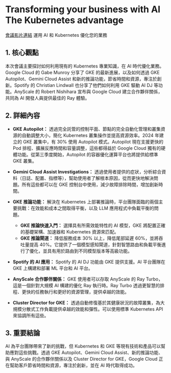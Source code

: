 # Transforming your business with AI The Kubernetes advantage
[會議影片連結](https://www.youtube.com/watch?v=8lveNvUEdGk)
運用 AI 和 Kubernetes 優化您的業務

## 1. 核心觀點

本次會議主要探討如何利用現有的 Kubernetes 專業知識，在 AI 時代優化業務。Google Cloud 的 Gabe Munroy 分享了 GKE 的最新進展，以及如何透過 GKE Autopilot、Gemini Cloud Assist 和新的推論功能，節省時間和資源，專注於創新。Spotify 的 Christian Lindwall 也分享了他們如何利用 GKE 驅動 AI DJ 等功能。AnyScale 的 Robert Nishihara 宣布與 Google Cloud 建立合作夥伴關係，共同為 AI 開發人員提供最佳的 Ray 體驗。

## 2. 詳細內容

*   **GKE Autopilot：** 透過完全託管的控制平面、節點的完全自動化管理和叢集資源的自動調整大小，簡化 Kubernetes 叢集操作並提高資源效率。2024 年建立的 GKE 叢集中，有 30% 使用 Autopilot 模式。Autopilot 現在支援更快的 Pod 排程、擴展反應時間和容量調整，這些都得益於 Google Cloud 獨有的硬體功能。從第三季度開始，Autopilot 的容器優化運算平台也將提供給標準 GKE 叢集。

*   **Gemini Cloud Assist Investigations：** 透過使用者提供的症狀，分析綜合資料（日誌、配置、指標等），幫助使用者了解根本原因，從而更快地解決問題。所有這些都可以在 GKE 控制台中使用，減少故障排除時間，增加創新時間。

*   **GKE 推論功能：** 解決在 Kubernetes 上部署推論時，平台團隊面臨的兩個主要挑戰：在效能和成本之間取得平衡，以及 LLM 應用程式中負載平衡的問題。
    *   **GKE 推論快速入門：** 選擇具有所需效能特性的 AI 模型，GKE 將配置正確的基礎架構、加速器和 Kubernetes 資源來匹配。
    *   **GKE 推論閘道：** 降低服務成本 30% 以上，降低尾部延遲 60%，並將吞吐量提高 40%。它提供了一個模型感知閘道，針對智慧路由和負載平衡進行了優化，並具有用於路由到不同模型版本等高級功能。

*   **Spotify 的 AI 應用：** Spotify 的 AI DJ 功能由 GKE 提供支援。AI 平台團隊在 GKE 上構建和部署 ML 平台和 AI 平台。

*   **AnyScale 合作夥伴關係：** GKE 使用者可以存取 AnyScale 的 Ray Turbo，這是一個針對大規模 AI 構建的優化 Ray 執行時。Ray Turbo 透過更智慧的排程、更快的任務執行和更好的資源管理，提供卓越的效能。

*   **Cluster Director for GKE：** 透過自動修復基於其健康狀況的故障叢集，為大規模分散式工作負載提供卓越的效能和彈性。可以使用標準 Kubernetes API 來協調所有這些。

## 3. 重要結論

AI 為平台團隊帶來了新的挑戰，但 Kubernetes 和 GKE 等現有技術和產品可以幫助應對這些挑戰。透過 GKE Autopilot、Gemini Cloud Assist、新的推論功能、與 AnyScale 的合作夥伴關係以及 Cluster Director for GKE，Google Cloud 正在幫助客戶節省時間和資源，專注於創新，並在 AI 時代取得成功。

